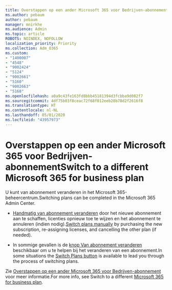 ```yaml
---
title: Overstappen op een ander Microsoft 365 voor Bedrijven-abonnement
ms.author: pebaum
author: pebaum
manager: mnirkhe
ms.audience: Admin
ms.topic: article
ROBOTS: NOINDEX, NOFOLLOW
localization_priority: Priority
ms.collection: Adm_O365
ms.custom:
- "1400007"
- "4548"
- "9002424"
- "5124"
- "9002661"
- "5160"
- "9002663"
- "5168"
ms.openlocfilehash: a0a9c43fe163fd8bbb45181394d3fcbba9d082f7
ms.sourcegitcommit: 4df75b03f8ceac72f68f012eeb28b78d2f2616f8
ms.translationtype: HT
ms.contentlocale: nl-NL
ms.lasthandoff: 05/01/2020
ms.locfileid: "43957973"
---
```

# <a name="switch-to-a-different-microsoft-365-for-business-plan"></a><span data-ttu-id="41e56-102">Overstappen op een ander Microsoft 365 voor Bedrijven-abonnement</span><span class="sxs-lookup"><span data-stu-id="41e56-102">Switch to a different Microsoft 365 for business plan</span></span>

<span data-ttu-id="41e56-103">U kunt van abonnement veranderen in het Microsoft 365-beheercentrum.</span><span class="sxs-lookup"><span data-stu-id="41e56-103">Switching plans can be completed in the Microsoft 365 Admin Center.</span></span>

- <span data-ttu-id="41e56-104">[Handmatig van abonnement veranderen](https://docs.microsoft.com/microsoft-365/commerce/subscriptions/switch-plans-manually) door het nieuwe abonnement aan te schaffen, licenties opnieuw toe te wijzen en het abonnement te annuleren (indien nodig).</span><span class="sxs-lookup"><span data-stu-id="41e56-104">[Switch plans manually](https://docs.microsoft.com/microsoft-365/commerce/subscriptions/switch-plans-manually) by purchasing the new subscription, re-assigning licenses, and cancelling the other plan (if needed).</span></span>

- <span data-ttu-id="41e56-105">In sommige gevallen is de [knop Van abonnement veranderen](https://docs.microsoft.com/microsoft-365/commerce/subscriptions/switch-to-a-different-plan#use-the-switch-plans-button) beschikbaar om u te helpen bij het veranderen van een abonnement.</span><span class="sxs-lookup"><span data-stu-id="41e56-105">In some situations the [Switch Plans button](https://docs.microsoft.com/microsoft-365/commerce/subscriptions/switch-to-a-different-plan#use-the-switch-plans-button) is available to lead you through the process of switching plans.</span></span>

<span data-ttu-id="41e56-106">Zie [Overstappen op een ander Microsoft 365 voor Bedrijven-abonnement](https://docs.microsoft.com/nl-NL/microsoft-365/commerce/subscriptions/switch-to-a-different-plan) voor meer informatie.</span><span class="sxs-lookup"><span data-stu-id="41e56-106">For more info, see Switch to a different [Microsoft 365 for business plan](https://docs.microsoft.com/nl-NL/microsoft-365/commerce/subscriptions/switch-to-a-different-plan).</span></span>
